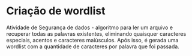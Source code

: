 # Criação de wordlist


Atividade de Segurança de dados - algoritmo para ler um arquivo e recuperar todas as palavras existentes, eliminando quaisquer caracteres especiais, acentos e caracteres maiúsculos. Após isso, é gerada uma wordlist com a quantidade de caracteres por palavra que foi passada.

